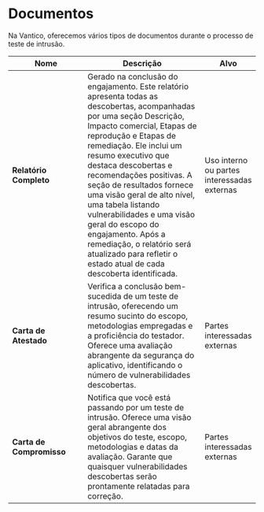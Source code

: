 # Documentos

Na Vantico, oferecemos vários tipos de documentos durante o processo de teste de intrusão.



<table><thead><tr><th width="167">Nome</th><th width="325">Descrição</th><th>Alvo</th></tr></thead><tbody><tr><td><strong>Relatório Completo</strong></td><td>Gerado na conclusão do engajamento. Este relatório apresenta todas as descobertas, acompanhadas por uma seção Descrição, Impacto comercial, Etapas de reprodução e Etapas de remediação. Ele inclui um resumo executivo que destaca descobertas e recomendações positivas. A seção de resultados fornece uma visão geral de alto nível, uma tabela listando vulnerabilidades e uma visão geral do escopo do engajamento. Após a remediação, o relatório será atualizado para refletir o estado atual de cada descoberta identificada.</td><td>Uso interno ou partes interessadas externas</td></tr><tr><td><strong>Carta de Atestado</strong></td><td>Verifica a conclusão bem-sucedida de um teste de intrusão, oferecendo um resumo sucinto do escopo, metodologias empregadas e a proficiência do testador. Oferece uma avaliação abrangente da segurança do aplicativo, identificando o número de vulnerabilidades descobertas.</td><td>Partes interessadas externas</td></tr><tr><td><strong>Carta de Compromisso</strong></td><td>Notifica que você está passando por um teste de intrusão. Oferece uma visão geral abrangente dos objetivos do teste, escopo, metodologias e datas da avaliação. Garante que quaisquer vulnerabilidades descobertas serão prontamente relatadas para correção.</td><td>Partes interessadas externas</td></tr></tbody></table>

